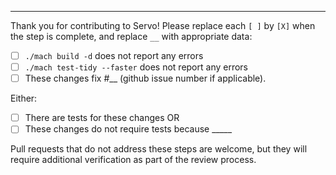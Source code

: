

-----

Thank you for contributing to Servo! Please replace each `[ ]` by `[X]` when the step is complete, and replace `__` with appropriate data:
- [ ] `./mach build -d` does not report any errors
- [ ] `./mach test-tidy --faster` does not report any errors
- [ ] These changes fix #__ (github issue number if applicable).

Either:
- [ ] There are tests for these changes OR
- [ ] These changes do not require tests because _____

Pull requests that do not address these steps are welcome, but they will require additional verification as part of the review process. 
